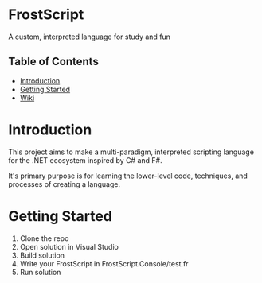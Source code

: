 # FrostScript
A custom, interpreted language for study and fun

## Table of Contents
* [Introduction](#introduction)
* [Getting Started](#getting-started)
* [Wiki](https://github.com/FrostbiteDragon/FrostScript/wiki)

# Introduction
This project aims to make a multi-paradigm, interpreted scripting language for the .NET ecosystem inspired by C# and F#.

It's primary purpose is for learning the lower-level code, techniques, and processes of creating a language.

# Getting Started
1. Clone the repo
2. Open solution in Visual Studio
3. Build solution
4. Write your FrostScript in FrostScript.Console/test.fr
5. Run solution

